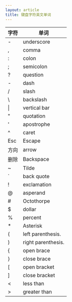 ```yaml
---
layout: article
title: 键盘字符英文单词
---
```


|  字符   | 单词  |
|  ----  | ----  |
| -  | underscore |
| ,  | comma|
| :  | colon|
| ;  | semicolon|
| ?  | question|
| -  | dash|
| /  | slash|
| \  | backslash|
| &#124; | vertical bar|
| "  | quotation|
| '  | apostrophe|
| ^  | caret|
| Esc  | Escape|
| 方向  | arrow|
| 删除  | Backspace|
| ~  | Tilde|
| `  | back quote|
| !  | exclamation|
| @  | asperand|
| #  | Octothorpe|
| $  | dollar|
| %  | percent|
| *  | Asterisk|
| (  | left parenthesis.|
| )  | right parenthesis.|
| {  | open brace|
| }  | close brace|
| [  | open bracket|
| ]  | close bracket|
| <  | less than|
| \>  | greater than|